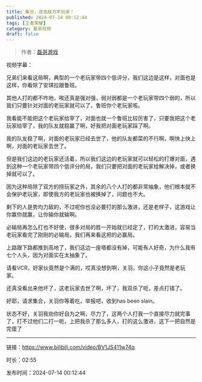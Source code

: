 ```yaml
---
title: 集合，进攻敌方牢玩家！
published: 2024-07-14 00:12:44
tags: [王者荣耀]
category: 磊哥视频
draft: false
---
```



> 作者：[磊哥游戏](https://space.bilibili.com/268941858?spm_id_from=333.788.upinfo.head.click)

视频字幕：

兄弟们来看这局啊，典型的一个老玩家带四个低评分，我们这边是这样，对面也是这样，你看除了安琪拉跟鲁班。

其他人打的都不咋地，唉还真是强对强，弱对弱都是一个老玩家带四个弱的，所以我们只要针对对面的老玩家就可以了，鲁班你个老玩家咳。

我看能不能把这个老玩家给宰了，对面也就一个鲁班比较厉害了，只要我把这个老玩家给宰了，我的队友就稳赢了啊，好我把对面老玩家踩了啊。

我的队友稳了啊，对面的老玩家已经去世了，他的队友都菜的不行啊，啊快上快上啊，对面的老玩家去世了。

但是我们这边的老玩家还活着，所以我们这边的老玩家就可以轻松的打爆对面，遇到这种一个老玩家带四个低评分的局，我们只要把对面的老玩家给解决掉，或者换掉就可以了。

因为这种局除了双方的捞玩家之外，其余的八个人打的都非常抽象，他们根本就不会保护老玩家，即使我方的老玩家也被换掉了，问题也不大。

剩下的人是势均力敌的，不过呢你也没必要打的那么激进，还是老样子，这游戏让你赢你就赢，让你输你就输啊。

必输局再怎么打也不好使，很多对局的胜一开始就已经定了，打的太激进，容易当老玩家看完了刚刚的必输局，我们再来看这把的必赢局。

上路跟下路都推到高地了，我们这边一座塔都没有掉，可能有人好奇，为什么我有七个人头，因为对面实在太抽象了。

请看VCR，好家伙竟然是个满的，哎真没想到啊，关羽，你这小子竟然是老玩家。

还真没看出来他坏了，这老玩家去世了啊，坏了，我双杀了呃，差点打错了。

好耶，请求集合，关羽你等着吃，举报吧，收到has been slain。

状态不好，关羽我劝你好自为之啊，尽力了，这两个人打我一个直接尽力就完事了，打不过他们二打一呃，上把我杀了那么多人，打的这么激进，这下一把自然是完蛋了

---

链接：https://www.bilibili.com/video/BV1JS411w74q

时长：02:55

发布时间：2024-07-14 00:12:44
